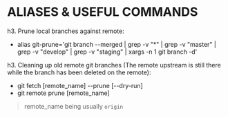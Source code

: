 ALIASES & USEFUL COMMANDS
===

h3. Prune local branches against remote:
+ alias git-prune='git branch --merged | grep -v "\*" | grep -v "master" | grep -v "develop" | grep -v "staging" | xargs -n 1 git branch -d'
  
h3. Cleaning up old remote git branches (The remote upstream is still there while the branch has been deleted on the remote):
+ git fetch [remote_name] --prune [--dry-run]
+ git remote prune [remote_name]

> remote_name being usually `origin`
